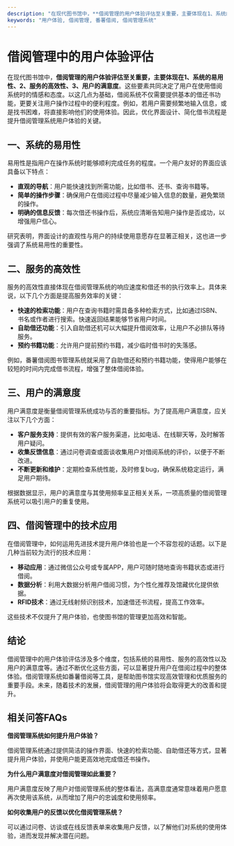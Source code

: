 ```yaml
---
description: "在现代图书馆中，**借阅管理的用户体验评估至关重要，主要体现在1、系统的易用性、2、服务的高效性、3、用户的满意度**。这些要素共同决定了用户在使用借阅系统时的情感和态度。以这几点为基础，借阅系统不仅需要提供基本的借还书功能，更要关注用户操作过程中的便利程度。例如，若用户需要频繁地输入信息，或是找书困难，将直接影响他们的使用体验。因此，优化界面设计、简化借书流程是提升借阅管理系统用户体验的关键。"
keywords: "用户体验, 借阅管理, 番薯借阅, 借阅管理系统"
---
```

# 借阅管理中的用户体验评估

在现代图书馆中，**借阅管理的用户体验评估至关重要，主要体现在1、系统的易用性、2、服务的高效性、3、用户的满意度**。这些要素共同决定了用户在使用借阅系统时的情感和态度。以这几点为基础，借阅系统不仅需要提供基本的借还书功能，更要关注用户操作过程中的便利程度。例如，若用户需要频繁地输入信息，或是找书困难，将直接影响他们的使用体验。因此，优化界面设计、简化借书流程是提升借阅管理系统用户体验的关键。

## 一、系统的易用性

易用性是指用户在操作系统时能够顺利完成任务的程度。一个用户友好的界面应该具备以下特点：

- **直观的导航**：用户能快速找到所需功能，比如借书、还书、查询书籍等。
- **简单的操作步骤**：确保用户在借阅过程中尽量减少输入信息的数量，避免繁琐的操作。
- **明确的信息反馈**：每次借还书操作后，系统应清晰告知用户操作是否成功，以增强用户信心。

研究表明，界面设计的直观性与用户的持续使用意愿存在显著正相关，这也进一步强调了系统易用性的重要性。

## 二、服务的高效性

服务的高效性直接体现在借阅管理系统的响应速度和借还书的执行效率上。具体来说，以下几个方面是提高服务效率的关键：

- **快速的检索功能**：用户在查询书籍时需具备多种检索方式，比如通过ISBN、书名或作者进行搜索。快速返回结果能够节省用户时间。
- **自助借还功能**：引入自助借还机可以大幅提升借阅效率，让用户不必排队等待服务。
- **预约书籍功能**：允许用户提前预约书籍，减少临时借书时的失落感。

例如，番薯借阅图书管理系统就采用了自助借还和预约书籍功能，使得用户能够在较短的时间内完成借书流程，增强了整体借阅体验。

## 三、用户的满意度

用户满意度是衡量借阅管理系统成功与否的重要指标。为了提高用户满意度，应关注以下几个方面：

- **客户服务支持**：提供有效的客户服务渠道，比如电话、在线聊天等，及时解答用户疑问。
- **收集反馈信息**：通过问卷调查或面谈收集用户对借阅系统的评价，以便于不断改进。
- **不断更新和维护**：定期检查系统性能，及时修复bug，确保系统稳定运行，满足用户期待。

根据数据显示，用户的满意度与其使用频率呈正相关关系，一项高质量的借阅管理系统可以吸引用户的重复使用。

## 四、借阅管理中的技术应用

在借阅管理中，如何运用先进技术提升用户体验也是一个不容忽视的话题。以下是几种当前较为流行的技术应用：

- **移动应用**：通过微信公众号或专属APP，用户可随时随地查询书籍状态或进行借阅。
- **数据分析**：利用大数据分析用户借阅习惯，为个性化推荐及馆藏优化提供依据。
- **RFID技术**：通过无线射频识别技术，加速借还书流程，提高工作效率。

这些技术不仅提升了用户体验，也使图书馆的管理更加高效和智能。

## 结论

借阅管理中的用户体验评估涉及多个维度，包括系统的易用性、服务的高效性以及用户的满意度等。通过不断优化这些方面，可以显著提升用户在借阅过程中的整体体验。借阅管理系统如番薯借阅等工具，是帮助图书馆实现高效管理和优质服务的重要手段。未来，随着技术的发展，借阅管理的用户体验将会取得更大的改善和提升。

## 相关问答FAQs

**借阅管理系统如何提升用户体验？**

借阅管理系统通过提供简洁的操作界面、快速的检索功能、自助借还等方式，显著提升用户体验，并使用户能更高效地完成借还书操作。

**为什么用户满意度对借阅管理如此重要？**

用户满意度反映了用户对借阅管理系统的整体看法，高满意度通常意味着用户愿意再次使用该系统，从而增加了用户的忠诚度和使用频率。

**如何收集用户的反馈以优化借阅管理系统？**

可以通过问卷、访谈或在线反馈表单来收集用户反馈，以了解他们对系统的使用体验，进而发现并解决潜在问题。
